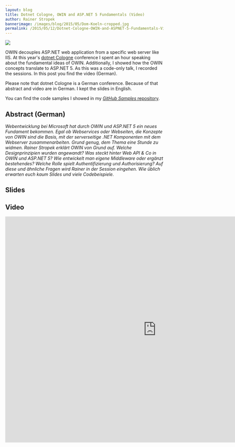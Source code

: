 ```yaml
---
layout: blog
title: Dotnet Cologne, OWIN and ASP.NET 5 Fundamentals (Video)
author: Rainer Stropek
bannerimage: /images/blog/2015/05/Dom-Koeln-cropped.jpg
permalink: /2015/05/12/Dotnet-Cologne-OWIN-and-ASPNET-5-Fundamentals-Video
---
```


<p class="floatRight" xmlns="http://www.w3.org/1999/xhtml">
  <img src="{{site.baseurl}}images/blog/2015/05/Dom-Koeln-klein.jpg" />
</p><p xmlns="http://www.w3.org/1999/xhtml">OWIN decouples ASP.NET web application from a specific web server like IIS. At this year's <a href="http://dotnet-cologne.de/" target="_blank">dotnet Cologne</a> conference I spent an hour speaking about the fundamental ideas of OWIN. Additionally, I showed how the OWIN concepts translate to ASP.NET 5. As this was a code-only talk, I recorded the sessions. In this post you find the video (German).</p><p xmlns="http://www.w3.org/1999/xhtml">Please note that dotnet Cologne is a German conference. Because of that abstract and video are in German. I kept the slides in English.</p><p class="showcase" xmlns="http://www.w3.org/1999/xhtml">You can find the code samples I showed in my <a href="https://github.com/rstropek/Samples/tree/master/OwinFundamentals" target="_blank"><em>GitHub Samples</em> repository</a>.</p><h2 xmlns="http://www.w3.org/1999/xhtml">Abstract (German)</h2><p xmlns="http://www.w3.org/1999/xhtml">
  <em>Webentwicklung bei Microsoft hat durch OWIN und ASP.NET 5 ein neues Fundament bekommen. Egal ob Webservices oder Webseiten, die Konzepte von OWIN sind die Basis, mit der serverseitige .NET Komponenten mit dem Webserver zusammenarbeiten. Grund genug, dem Thema eine Stunde zu widmen. Rainer Stropek erklärt OWIN von Grund auf. Welche Designprinzipien wurden angewandt? Was steckt hinter Web API &amp; Co in OWIN und ASP.NET 5? Wie entwickelt man eigene Middleware oder ergänzt bestehendes? Welche Rolle spielt Authentifizierung und Authorisierung? Auf diese und ähnliche Fragen wird Rainer in der Session eingehen. Wie üblich erwarten euch kaum Slides und viele Codebeispiele.</em>
  <br />
</p><h2 xmlns="http://www.w3.org/1999/xhtml">Slides</h2><script async="async" class="speakerdeck-embed" data-id="9f647fa012194059ae94ff3ab744e4f2" data-ratio="1.77777777777778" src="//speakerdeck.com/assets/embed.js" xmlns="http://www.w3.org/1999/xhtml"></script><h2 xmlns="http://www.w3.org/1999/xhtml">Video</h2><div class="videoWrapper" xmlns="http://www.w3.org/1999/xhtml">
  <iframe width="960" height="720" src="https://www.youtube.com/embed/VP1gZV_ulHU?rel=0" frameborder="0" allowfullscreen="allowfullscreen"></iframe>
</div>